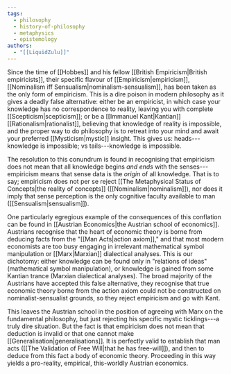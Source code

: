 ```yaml
---
tags:
  - philosophy
  - history-of-philosophy
  - metaphysics
  - epistemology
authors:
  - "[[LiquidZulu]]"
---
```

Since the time of [[Hobbes]] and his fellow [[British Empiricism|British empiricists]], their specific flavour of [[Empiricism|empiricism]], [[Nominalism iff Sensualism|nominalism-sensualism]], has been taken as the only form of empiricism. This is a dire poison in modern philosophy as it gives a deadly false alternative: either be an empiricist, in which case your knowledge has no correspondence to reality, leaving you with complete [[Scepticism|scepticism]]; or be a [[Immanuel Kant|Kantian]] [[Rationalism|rationalist]], believing that knowledge of reality is impossible, and the proper way to do philosophy is to retreat into your mind and await your preferred [[Mysticism|mystic]] insight. This gives us: heads---knowledge is impossible; vs tails---knowledge is impossible.

The resolution to this conundrum is found in recognising that empiricism does not mean that all knowledge begins *and ends* with the senses---empiricism means that sense data is the *origin* of all knowledge. That is to say; empiricism does not per se reject [[The Metaphysical Status of Concepts|the reality of concepts]] ([[Nominalism|nominalism]]), nor does it imply that sense perception is the only cognitive faculty available to man ([[Sensualism|sensualism]]).

One particularly egregious example of the consequences of this conflation can be found in [[Austrian Economics|the Austrian school of economics]]. Austrians recognise that the heart of economic theory is borne from deducing facts from the "[[Man Acts|action axiom]]," and that most modern economists are too busy engaging in irrelevant mathematical symbol manipulation or [[Marx|Marxian]] dialectical analyses. This is our dichotomy: either knowledge can be found only in "relations of ideas" (mathematical symbol manipulation), or knowledge is gained from some Kantian trance (Marxian dialectical analyses). The broad majority of the Austrians have accepted this false alternative, they recognise that true economic theory borne from the action axiom could not be constructed on nominalist-sensualist grounds, so they reject empiricism and go with Kant. 

This leaves the Austrian school in the position of agreeing with Marx on the fundamental philosophy, but just rejecting his specific mystic ticklings---a truly dire situation. But the fact is that empiricism does not mean that deduction is invalid or that one cannot make [[Generalisation|generalisations]]. It is perfectly valid to establish that man acts ([[The Validation of Free Will|that he has free-will]]), and then to deduce from this fact a body of economic theory. Proceeding in this way yields a pro-reality, empirical, this-worldly Austrian economics.